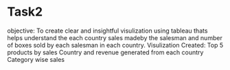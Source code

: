 # Task2
objective:
To create clear and insightful visulization using tableau thats helps understand the each country sales madeby the salesman and number of boxes sold by each salesman in each country.
Visulization Created:
Top 5 products by sales
Country and revenue generated from each country
Category wise sales
